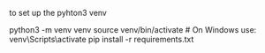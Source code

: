 to set up the pyhton3 venv

python3 -m venv venv
source venv/bin/activate  # On Windows use: venv\Scripts\activate
pip install -r requirements.txt